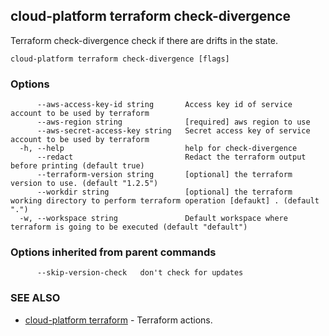## cloud-platform terraform check-divergence

Terraform check-divergence check if there are drifts in the state.

```
cloud-platform terraform check-divergence [flags]
```

### Options

```
      --aws-access-key-id string       Access key id of service account to be used by terraform
      --aws-region string              [required] aws region to use
      --aws-secret-access-key string   Secret access key of service account to be used by terraform
  -h, --help                           help for check-divergence
      --redact                         Redact the terraform output before printing (default true)
      --terraform-version string       [optional] the terraform version to use. (default "1.2.5")
      --workdir string                 [optional] the terraform working directory to perform terraform operation [defaukt] . (default ".")
  -w, --workspace string               Default workspace where terraform is going to be executed (default "default")
```

### Options inherited from parent commands

```
      --skip-version-check   don't check for updates
```

### SEE ALSO

* [cloud-platform terraform](cloud-platform_terraform.md)	 - Terraform actions.

